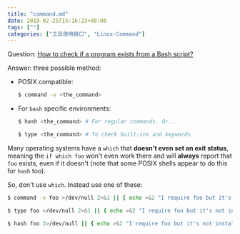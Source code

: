 ```yaml
---
title: "command.md"
date: 2019-02-25T15:16:23+08:00
tags: [""]
categories: ["工具使用接口", "Linux-Command"]
---
```


Question: [How to check if a program exists from a Bash script?](https://stackoverflow.com/questions/592620/how-to-check-if-a-program-exists-from-a-bash-script)

Answer: three possible method:

- POSIX compatible:

  ```bash
  $ command -v <the_command>
  ```

- For `bash` specific environments:

  ```bash
  $ hash <the_command> # For regular commands. Or...
  ```

  ```bash
  $ type <the_command> # To check built-ins and keywords
  ```



Many operating systems have a `which` that **doesn't even set an exit status**, meaning the `if which foo` won't even work there and will **always** report that `foo` exists, even if it doesn't (note that some POSIX shells appear to do this for `hash` too).

So, don't use `which`. Instead use one of these:

```bash
$ command -v foo >/dev/null 2>&1 || { echo >&2 "I require foo but it's not installed.  Aborting."; exit 1; }

$ type foo >/dev/null 2>&1 || { echo >&2 "I require foo but it's not installed.  Aborting."; exit 1; }

$ hash foo 2>/dev/null || { echo >&2 "I require foo but it's not installed.  Aborting."; exit 1; }
```


